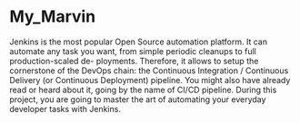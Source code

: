 # My_Marvin

Jenkins is the most popular Open Source automation platform.
It can automate any task you want, from simple periodic cleanups to full production-scaled de-
ployments.
Therefore, it allows to setup the cornerstone of the DevOps chain: the Continuous Integration /
Continuous Delivery (or Continuous Deployment) pipeline.
You might also have already read or heard about it, going by the name of CI/CD pipeline.
During this project, you are going to master the art of automating your everyday developer tasks
with Jenkins.
